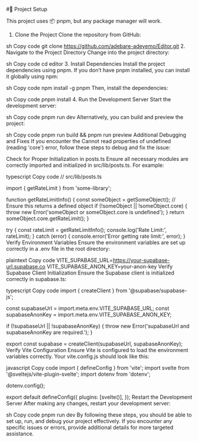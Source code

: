 #📜 Project Setup

This project uses 📦️ pnpm, but any package manager will work.

1. Clone the Project
Clone the repository from GitHub:

sh
Copy code
git clone https://github.com/adebare-adeyemo/Editor.git
2. Navigate to the Project Directory
Change into the project directory:

sh
Copy code
cd editor
3. Install Dependencies
Install the project dependencies using pnpm. If you don’t have pnpm installed, you can install it globally using npm:

sh
Copy code
npm install -g pnpm
Then, install the dependencies:

sh
Copy code
pnpm install
4. Run the Development Server
Start the development server:

sh
Copy code
pnpm run dev
Alternatively, you can build and preview the project:

sh
Copy code
pnpm run build && pnpm run preview
Additional Debugging and Fixes
If you encounter the Cannot read properties of undefined (reading 'core') error, follow these steps to debug and fix the issue:

Check for Proper Initialization in posts.ts
Ensure all necessary modules are correctly imported and initialized in src/lib/posts.ts. For example:

typescript
Copy code
// src/lib/posts.ts

import { getRateLimit } from 'some-library';

function getRateLimitInfo() {
  const someObject = getSomeObject(); // Ensure this returns a defined object
  if (!someObject || !someObject.core) {
    throw new Error('someObject or someObject.core is undefined');
  }
  return someObject.core.getRateLimit();
}

try {
  const rateLimit = getRateLimitInfo();
  console.log('Rate Limit:', rateLimit);
} catch (error) {
  console.error('Error getting rate limit:', error);
}
Verify Environment Variables
Ensure the environment variables are set up correctly in a .env file in the root directory:

plaintext
Copy code
VITE_SUPABASE_URL=https://your-supabase-url.supabase.co
VITE_SUPABASE_ANON_KEY=your-anon-key
Verify Supabase Client Initialization
Ensure the Supabase client is initialized correctly in supabase.ts:

typescript
Copy code
import { createClient } from '@supabase/supabase-js';

const supabaseUrl = import.meta.env.VITE_SUPABASE_URL;
const supabaseAnonKey = import.meta.env.VITE_SUPABASE_ANON_KEY;

if (!supabaseUrl || !supabaseAnonKey) {
  throw new Error('supabaseUrl and supabaseAnonKey are required.');
}

export const supabase = createClient(supabaseUrl, supabaseAnonKey);
Verify Vite Configuration
Ensure Vite is configured to load the environment variables correctly. Your vite.config.js should look like this:

javascript
Copy code
import { defineConfig } from 'vite';
import svelte from '@sveltejs/vite-plugin-svelte';
import dotenv from 'dotenv';

dotenv.config();

export default defineConfig({
  plugins: [svelte()],
});
Restart the Development Server
After making any changes, restart your development server:

sh
Copy code
pnpm run dev
By following these steps, you should be able to set up, run, and debug your project effectively. If you encounter any specific issues or errors, provide additional details for more targeted assistance.
